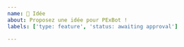 ```yaml
---
name: 🎉 Idée
about: Proposez une idée pour PExBot !
labels: ['type: feature', 'status: awaiting approval']

---
```


<!-- Décrivez votre idée en rentrant le plus possible dans les détails. -->
